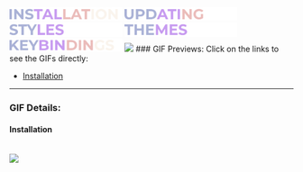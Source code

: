 <img src="https://raw.githubusercontent.com/mahadishaikat/Image-Repo/refs/heads/main/Hyprdots/Installation.gif" width="200"/>
<img src="https://raw.githubusercontent.com/mahadishaikat/Image-Repo/refs/heads/main/Hyprdots/Updating.gif" width="200"/>
<img src="https://raw.githubusercontent.com/mahadishaikat/Image-Repo/refs/heads/main/Hyprdots/Styles.gif" width="200"/>
<img src="https://raw.githubusercontent.com/mahadishaikat/Image-Repo/refs/heads/main/Hyprdots/Themes.gif" width="200"/>
<img src="https://raw.githubusercontent.com/mahadishaikat/Image-Repo/refs/heads/main/Hyprdots/Keybindings.gif" width="200"/>

<img src="https://raw.githubusercontent.com/mahadishaikat/hyprdots/refs/heads/main/Source/assets/Installation.gif" width="200"/>
### GIF Previews:  
Click on the links to see the GIFs directly:  

- [Installation](#installation)

---

### GIF Details:  

#### Installation  
<a id="installation"></a>  
<img src="https://raw.githubusercontent.com/mahadishaikat/hyprdots/refs/heads/main/Source/assets/Installation.gif" width="200"/>
